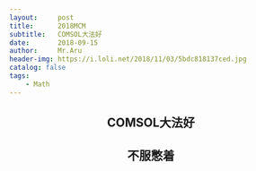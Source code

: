 ```yaml
---
layout:     post
title:      2018MCM
subtitle:   COMSOL大法好
date:       2018-09-15
author:     Mr.Aru
header-img: https://i.loli.net/2018/11/03/5bdc818137ced.jpg
catalog: false
tags:
    - Math
---
```


## <center>COMSOL大法好</center>

## <center>不服憋着</center>